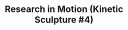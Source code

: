 ---
ee_id: '139'
site: '1'
type: '2'
long_id: '2010-056 Research in Motion (Kinetic Sculpture #4)'
url: 2010-056-research-in-motion-kinetic-sculpture-4
title: 'Research in Motion (Kinetic Sculpture #4)'
year: '2010'
medium: Modified chrome dancing stands
commission:
add_credit:
dims:
pitch: "​Four Dancing Stands modded to sync."
ps:
live_url:
related:
youtube:
imgs: research-in-motion-2010-056-full-database-Ropac.jpg
subheading:
year2: '2010'
download:
add_credits:
related_code:
layout: things-i-made
---